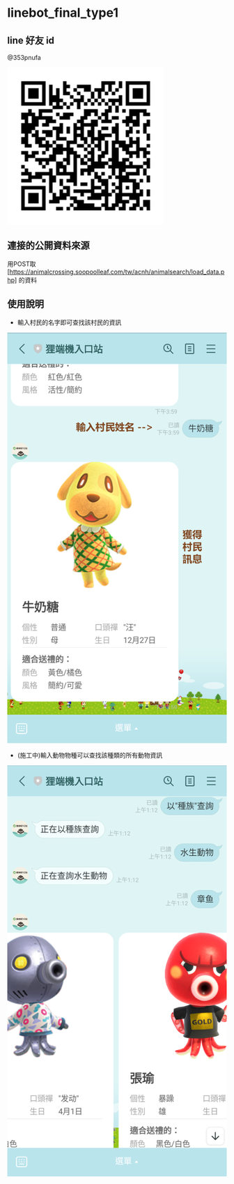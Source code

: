 # linebot_final_type1

## line 好友 id
@353pnufa  

![IdQRcode](./imgs/image.png)

## 連接的公開資料來源  
用POST取 [https://animalcrossing.soopoolleaf.com/tw/acnh/animalsearch/load_data.php] 的資料

## 使用說明  
- 輸入村民的名字即可查找該村民的資訊  

![botIns](./imgs/linebot_ins.png)

- (施工中)輸入動物物種可以查找該種類的所有動物資訊

![botIns2](./imgs/linebot_ins2.png)